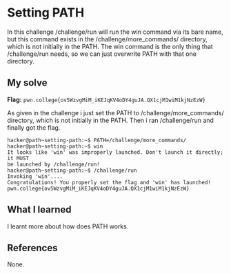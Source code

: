 # Setting PATH

In this challenge /challenge/run will run the win command via its bare name, but this command exists in the 
/challenge/more_commands/ directory, which is not initially in the PATH. The win command is the only thing that 
/challenge/run needs, so we can just overwrite PATH with that one directory. 

## My solve
**Flag:** `pwn.college{ov5WzvgMiM_iKEJqKV4oDY4guJA.QX1cjM1wiM1kjNzEzW}`

As given in the challenge i just set the PATH to /challenge/more_commands/ directory, which is not initially in the PATH. Then i 
ran /challenge/run and finally got the flag.

```                                                                      
hacker@path~setting-path:~$ PATH=/challenge/more_commands/ 
hacker@path~setting-path:~$ win
It looks like 'win' was improperly launched. Don't launch it directly; it MUST 
be launched by /challenge/run!
hacker@path~setting-path:~$ /challenge/run
Invoking 'win'....
Congratulations! You properly set the flag and 'win' has launched!
pwn.college{ov5WzvgMiM_iKEJqKV4oDY4guJA.QX1cjM1wiM1kjNzEzW}
```

## What I learned

I learnt more about how does PATH works.

## References 
None.
